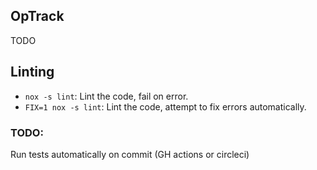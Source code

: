 ## OpTrack

TODO

## Linting
- `nox -s lint`: Lint the code, fail on error.
- `FIX=1 nox -s lint`: Lint the code, attempt to fix errors automatically.

### TODO:
Run tests automatically on commit (GH actions or circleci)
